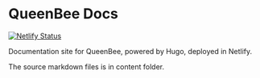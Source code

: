 # QueenBee Docs

[![Netlify Status](https://api.netlify.com/api/v1/badges/d4f3a5fb-5ec7-446d-91c3-712a354d176b/deploy-status)](https://app.netlify.com/sites/queenbee/deploys)

Documentation site for QueenBee, powered by Hugo, deployed in Netlify.

The source markdown files is in content folder.